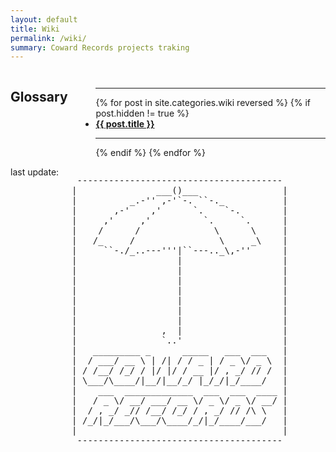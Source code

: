 ```yaml
---
layout: default
title: Wiki
permalink: /wiki/
summary: Coward Records projects traking
---
```


<div class="page">
	<div class="small-12 large-2 columns">
		<h2>Glossary</h2>
		<ul class="no-bullet">
		<hr>
			{% for post in site.categories.wiki reversed %}  
				{% if post.hidden != true %} 
				<li> 
					<a href="{{ post.url }}"><strong>{{ post.title }}</strong></a> <br>
					<hr>
				</li>
				{% endif %}
			{% endfor %}
			<!-- {% for post in site.categories.cowardrecords %}  
				<small> 
					<a href="{{ post.url }}"><strong>{{ post.title }}</strong></a> <br>
				</small>
			{% endfor %} -->
		</ul>
	</div>
	
<div class="large-10 small-12 columns wikihome">
    <span>last update:</span>
    <div>       	
	<pre>
 ---------------------------------------
|               ___()___                |
|          _.-'' ,-'`-. ``-._           |
|       ,-'    ,'      `.    `-.        |
|     ,'     ,'          `.     `.      |
|    /      /              \      \     |
|   /_     /                \     _\    |
|     ``-./_..---'''|``---.._\,-''      |
|                   |                   |
|                   |                   |
|                   |                   |
|                   |                   |
|                   |                   |
|                   |                   |
|                   |                   |
|                ,  |                   |
|                `..'                   |
|   _________ _      _____   ___  ___   |
|  / ___/ __ \ | /| / / _ | / _ \/ _ \  |
| / /__/ /_/ / |/ |/ / __ |/ , _/ // /  |
| \___/\____/|__/|__/_/ |_/_/|_/____/   |
|    ___  _____________  ___  ___  ____ |
|   / _ \/ __/ ___/ __ \/ _ \/ _ \/ __/ |
|  / , _/ _// /__/ /_/ / , _/ // /\ \   |
| /_/|_/___/\___/\____/_/|_/____/___/   |
|                                       |
 ---------------------------------------
	</pre> 
	</div>
</div>
